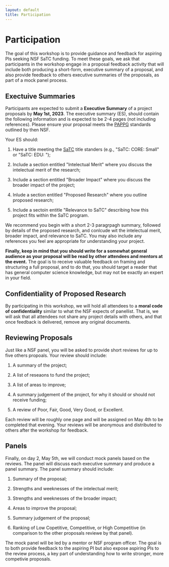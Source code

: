 ```yaml
---
layout: default
title: Participation
---
```


# Participation

The goal of this workshop is to provide guidance and feedback for aspiring PIs seeking NSF SaTC funding. To meet these goals, we ask that participants in the workshop engage in a proposal feedback activity that will include both producing a short-form, executive summary of a proposal, and also provide feedback to others executive summaries of the proposals, as part of a mock panel process.


## Exectuive Summaries

Participants are expected to submit a **Executive Summary** of a project proposals by **May 1st, 2023**. The executive summary (ES), should contain the following information and is expected to be 2-4 pages (not including references). Please ensure your proposal meets the [PAPPG](https://www.nsf.gov/publications/pub_summ.jsp?ods_key=papp) standards outlined by then NSF. 

Your ES should:

1. Have a title meeting the [SaTC](https://beta.nsf.gov/funding/opportunities/secure-trustworthy-cyberspace-satc) title standers (e.g., "SaTC: CORE: Small" or "SaTC: EDU: ");

2. Include a section entitled "Intelectual Merit" where you discuss the intelectual merit of the research;

3. Include a section entitled "Broader Impact" where you discuss the broader impact of the project;

4. Inlude a section entitled "Proposed Research" where you outline proposed research;

5. Include a sectoin entitle "Relevance to SaTC" describing how this project fits within the SaTC program. 

We recommend you begin with a short 2-3 paragrpagh summary, followed by details of the proposed research, and conlcude wit the intelectual merit, broader impact, and relevance to SaTC. You may also include any references you feel are appropriate for understanding your project. 

**Finally, keep in mind that you should write for a somewhat general audience as your proposal will be read by other attendees and mentors at the event.** The goal is to receive valuable feedback on framing and structuring a full proposal, and to do that, you should target a reader that has general computer science knowledge, but may not be exactly an expert in your field. 

## Confidentiality of Proposed Research

By participating in this workshop, we will hold all attendees to a **moral code of confidentiality** similar to what the NSF expects of panellist. That is, we will ask that all attendees not share any project details with others, and that once feedback is delivered, remove any original documents.


## Reviewing Proposals

Just like a NSF panel, you will be asked to provide short reviews for up to five others propoals. Your review should include:

1. A summary of the project;

2. A list of reseaons to fund the project;

3. A list of areas to improve;

4. A summary judgement of the project, for why it should or should not receive funding;

5. A review of Poor, Fair, Good, Very Good, or Excellent.


Each review will be roughly one page and will be assigned on May 4th to be completed that evening. Your reviews will be anonymous and distributed to others after the workshop for feedback. 

## Panels

Finally, on day 2, May 5th, we will conduct mock panels based on the reviews. The panel will discuss each executive summary and produce a panel summary. The panel summary should include:

1. Summary of the proposal;

2. Strengths and weeknesses of the intelectual merit;

3. Strengths and weeknesses of the broader impact;

4. Areas to improve the proposal;

5. Summary judgement of the proposal;

6. Ranking of Low Copetitive, Competitive, or High Competitive (in comparison to the other proposals reviewe by that panel).

The mock panel will be led by a mentor or NSF program officer. The goal is to both provide feedback to the aspiring PI but also expose aspiring PIs to the review process, a key part of understanding how to write stronger, more competivie proposals. 

